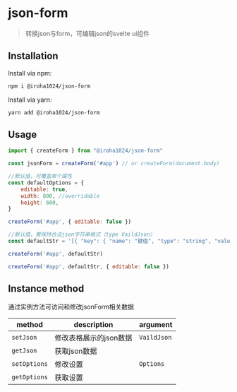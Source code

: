 # json-form

> 转换json与form，可编辑json的svelte ui组件
> 



## Installation

Install via npm:
```bash
npm i @iroha1024/json-form
```

Install via yarn:
```bash
yarn add @iroha1024/json-form
```

## Usage

```javascript
import { createForm } from "@iroha1024/json-form"

const jsonForm = createForm('#app') // or createForm(document.body)

//默认值，可覆盖单个属性
const defaultOptions = {
    editable: true,	
    width: 800,	//overridable
    height: 600,
}

createForm('#app', { editable: false })

//默认值，需保持合法json字符串格式（type VaildJson）
const defaultStr = '[{ "key": { "name": "键值", "type": "string", "value": "属性" } }]'

createForm('#app', defaultStr)

createForm('#app', defaultStr, { editable: false })
```

## Instance method

通过实例方法可访问和修改jsonForm相关数据

| method       | description            | argument    |
| ------------ | ---------------------- | ----------- |
| `setJson`    | 修改表格展示的json数据 | `VaildJson` |
| `getJson`    | 获取json数据           |             |
| `setOptions` | 修改设置               | `Options`   |
| `getOptions` | 获取设置               |             |


